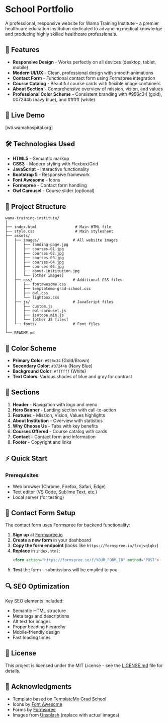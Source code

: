 # School Portfolio

A professional, responsive website for Wama Training Institute - a premier healthcare education institution dedicated to advancing medical knowledge and producing highly skilled healthcare professionals.

## 🌟 Features

- **Responsive Design** - Works perfectly on all devices (desktop, tablet, mobile)
- **Modern UI/UX** - Clean, professional design with smooth animations
- **Contact Form** - Functional contact form using Formspree integration
- **Course Catalog** - Beautiful course cards with flexible image containers
- **About Section** - Comprehensive overview of mission, vision, and values
- **Professional Color Scheme** - Consistent branding with #956c34 (gold), #07244b (navy blue), and #ffffff (white)

## 🚀 Live Demo

[wti.wamahospital.org]

## 🛠️ Technologies Used

- **HTML5** - Semantic markup
- **CSS3** - Modern styling with Flexbox/Grid
- **JavaScript** - Interactive functionality
- **Bootstrap 5** - Responsive framework
- **Font Awesome** - Icons
- **Formspree** - Contact form handling
- **Owl Carousel** - Course slider (optional)

## 📁 Project Structure

```
wama-training-institute/
│
├── index.html                 # Main HTML file
├── style.css                  # Main stylesheet
├── assets/
│   ├── images/               # All website images
│   │   ├── landing-page.jpg
│   │   ├── courses-01.jpg
│   │   ├── courses-02.jpg
│   │   ├── courses-03.jpg
│   │   ├── courses-04.jpg
│   │   ├── courses-05.jpg
│   │   ├── about-institution.jpg
│   │   └── [other images]
│   ├── css/                  # Additional CSS files
│   │   ├── fontawesome.css
│   │   ├── templatemo-grad-school.css
│   │   ├── owl.css
│   │   └── lightbox.css
│   ├── js/                   # JavaScript files
│   │   ├── custom.js
│   │   ├── owl-carousel.js
│   │   ├── isotope.min.js
│   │   └── [other JS files]
│   └── fonts/                # Font files
│
└── README.md
```

## 🎨 Color Scheme

- **Primary Color**: `#956c34` (Gold/Brown)
- **Secondary Color**: `#07244b` (Navy Blue) 
- **Background Color**: `#ffffff` (White)
- **Text Colors**: Various shades of blue and gray for contrast

## 📱 Sections

1. **Header** - Navigation with logo and menu
2. **Hero Banner** - Landing section with call-to-action
3. **Features** - Mission, Vision, Values highlights
4. **About Institution** - Overview with statistics
5. **Why Choose Us** - Tabs with key benefits
6. **Courses Offered** - Course catalog with cards
7. **Contact** - Contact form and information
8. **Footer** - Copyright and links

## ⚡ Quick Start

### Prerequisites
- Web browser (Chrome, Firefox, Safari, Edge)
- Text editor (VS Code, Sublime Text, etc.)
- Local server (for testing)




## 📧 Contact Form Setup

The contact form uses Formspree for backend functionality:

1. **Sign up** at [Formspree.io](https://formspree.io)
2. **Create a new form** in your dashboard
3. **Copy the form endpoint** (looks like `https://formspree.io/f/xjvqlqkz`)
4. **Replace** in `index.html`:
   ```html
   <form action="https://formspree.io/f/YOUR_FORM_ID" method="POST">
   ```
5. **Test** the form - submissions will be emailed to you



## 🔍 SEO Optimization

Key SEO elements included:
- Semantic HTML structure
- Meta tags and descriptions
- Alt text for images
- Proper heading hierarchy
- Mobile-friendly design
- Fast loading times



## 📄 License

This project is licensed under the MIT License - see the [LICENSE.md](LICENSE.md) file for details.

## 🙏 Acknowledgments

- Template based on [TemplateMo Grad School](https://templatemo.com/tm-557-grad-school)
- Icons by [Font Awesome](https://fontawesome.com)
- Forms by [Formspree](https://formspree.io)
- Images from [Unsplash](https://unsplash.com) (replace with actual images)

